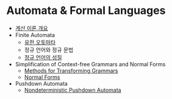 # Automata & Formal Languages

- [계산 이론 개요](https://github.com/jionchu/TIL/blob/master/Automata%20&%20Formal%20Languages/계산%20이론%20개요.md)
- Finite Automata
  - [유한 오토마타](https://github.com/jionchu/TIL/blob/master/Automata%20&%20Formal%20Languages/유한%20오토마타.md)
  - 정규 언어와 정규 문법
  - [정규 언어의 성질](https://github.com/jionchu/TIL/blob/master/Automata%20&%20Formal%20Languages/정규%20언어의%20성질.md)
- Simplification of Context-free Grammars and Normal Forms
  - [Methods for Transforming Grammars](https://github.com/jionchu/TIL/blob/master/Automata%20&%20Formal%20Languages/Methods%20for%20Transforming%20Grammars.md)
  - [Normal Forms](https://github.com/jionchu/TIL/blob/master/Automata%20&%20Formal%20Languages/Normal%20Forms.md)
- Pushdown Automata
  - [Nondeterministic Pushdown Automata](https://github.com/jionchu/TIL/blob/master/Automata%20&%20Formal%20Languages/Nondeterministic%20Pushdown%20Automata.md)